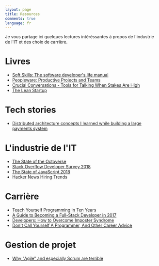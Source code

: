 ```yaml
---
layout: page
title: Resources
comments: true
language: fr
---
```


Je vous partage ici quelques lectures intéréssantes à propos de l'industrie de l'IT et des choix de carrière.

# Livres

<ul>
    <li>
        <a href="https://amzn.to/2YjxeO4" title="Soft Skills: The software developer's life manual" target="_blank">Soft Skills: The software developer's life manual</a>
    </li>
    <li>
        <a href="https://amzn.to/2CzC2Wp" title="Peopleware: Productive Projects and Teams (3rd Edition)" target="_blank">Peopleware: Productive Projects and Teams</a>
    </li>
    <li>
        <a href="https://amzn.to/2ulCrr8" title="Crucial Conversations - Tools for Talking When Stakes Are High" target="_blank">Crucial Conversations - Tools for Talking When Stakes Are High</a>
    </li>
    <li>
        <a href="https://amzn.to/2Ol02kR" title="The Lean Startup: How Today's Entrepreneurs Use Continuous Innovation to Create Radically Successful Businesses" target="_blank">The Lean Startup</a>
    </li>
</ul>

# Tech stories

<ul>
    <li>
        <a href="http://blog.pragmaticengineer.com/distributed-architecture-concepts-i-have-learned-while-building-payments-systems/" title="Distributed architecture concepts I learned while building a large payments system" target="_blank">Distributed architecture concepts I learned while building a large payments system</a>
    </li>
</ul>

# L'industrie de l'IT

<ul>
    <li>
        <a href="https://octoverse.github.com" title="The State of the Octoverse" target="_blank">The State of the Octoverse</a>
    </li>
    <li>
        <a href="https://insights.stackoverflow.com/survey/2018" title="Stack Overflow Developer Survey 2018" target="_blank">Stack Overflow Developer Survey 2018</a>
    </li>
    <li>
        <a href="http://stateofjs.com" title="The State of JavaScript 2018" target="_blank">The State of JavaScript 2018</a>
    </li>
    <li>
        <a href="https://www.hntrends.com/" title="Hacker News Hiring Trends" target="_blank">Hacker News Hiring Trends</a>
    </li>
</ul>

# Carrière

<ul>
    <li>
        <a href="http://norvig.com/21-days.html" title="Teach Yourself Programming in Ten Years" target="_blank">Teach Yourself Programming in Ten Years</a>
    </li>
    <li>
        <a href="https://medium.com/coderbyte/a-guide-to-becoming-a-full-stack-developer-in-2017-5c3c08a1600c" title="A Guide to Becoming a Full-Stack Developer in 2017" target="_blank">A Guide to Becoming a Full-Stack Developer in 2017</a>
    </li>
    <li>
        <a href="https://medium.com/learn-love-code/developers-how-to-overcome-imposter-syndrome-48edee803cf4" title="Developers: How to Overcome Imposter Syndrome" target="_blank">Developers: How to Overcome Imposter Syndrome</a>
    </li>
    <li>
        <a href="http://www.kalzumeus.com/2011/10/28/dont-call-yourself-a-programmer/" title="Don't Call Yourself A Programmer, And Other Career Advice" target="_blank">Don't Call Yourself A Programmer, And Other Career Advice</a>
    </li>
</ul>

# Gestion de projet
<ul>
    <li>
        <a href="https://michaelochurch.wordpress.com/2015/06/06/why-agile-and-especially-scrum-are-terrible" title="Why 'Agile' and especially Scrum are terrible" target="_blank">Why "Agile" and especially Scrum are terrible</a>
    </li>
</ul>
